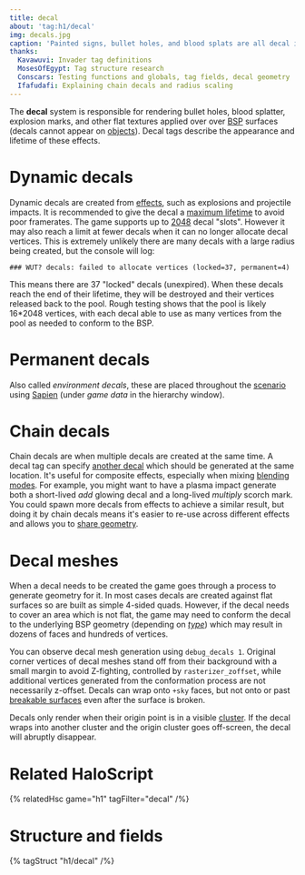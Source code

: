 ```yaml
---
title: decal
about: 'tag:h1/decal'
img: decals.jpg
caption: 'Painted signs, bullet holes, and blood splats are all decal instances.'
thanks:
  Kavawuvi: Invader tag definitions
  MosesOfEgypt: Tag structure research
  Conscars: Testing functions and globals, tag fields, decal geometry
  Ifafudafi: Explaining chain decals and radius scaling
---
```

The **decal** system is responsible for rendering bullet holes, blood splatter, explosion marks, and other flat textures applied over over [BSP](~scenario_structure_bsp) surfaces (decals cannot appear on [objects](~object)). Decal tags describe the appearance and lifetime of these effects.

# Dynamic decals
Dynamic decals are created from [effects](~effect), such as explosions and projectile impacts. It is recommended to give the decal a [maximum lifetime](#tag-field-lifetime) to avoid poor framerates. The game supports up to [2048](~game-state) decal "slots". However it may also reach a limit at fewer decals when it can no longer allocate decal vertices. This is extremely unlikely there are many decals with a large radius being created, but the console will log:

```
### WUT? decals: failed to allocate vertices (locked=37, permanent=4)
```

This means there are 37 "locked" decals (unexpired). When these decals reach the end of their lifetime, they will be destroyed and their vertices released back to the pool. Rough testing shows that the pool is likely 16*2048 vertices, with each decal able to use as many vertices from the pool as needed to conform to the BSP.

# Permanent decals
Also called _environment decals_, these are placed throughout the [scenario](~) using [Sapien](~) (under _game data_ in the hierarchy window).

# Chain decals
Chain decals are when multiple decals are created at the same time. A decal tag can specify [another decal](#tag-field-next-decal-in-chain) which should be generated at the same location. It's useful for composite effects, especially when mixing [blending modes](#tag-field-framebuffer-blend-function). For example, you might want to have a plasma impact generate both a short-lived _add_ glowing decal and a long-lived _multiply_ scorch mark. You could spawn more decals from effects to achieve a similar result, but doing it by chain decals means it's easier to re-use across different effects and allows you to [share geometry](#tag-field-flags-geometry-inherited-by-next-decal-in-chain).

# Decal meshes
When a decal needs to be created the game goes through a process to generate geometry for it. In most cases decals are created against flat surfaces so are built as simple 4-sided quads. However, if the decal needs to cover an area which is not flat, the game may need to conform the decal to the underlying BSP geometry (depending on [_type_](#tag-field-type)) which may result in dozens of faces and hundreds of vertices.

You can observe decal mesh generation using `debug_decals 1`. Original corner vertices of decal meshes stand off from their background with a small margin to avoid Z-fighting, controlled by `rasterizer_zoffset`, while additional vertices generated from the conformation process are not necessarily z-offset. Decals can wrap onto `+sky` faces, but not onto or past [breakable surfaces](~scenario_structure_bsp#tag-field-breakable-surfaces) even after the surface is broken.

Decals only render when their origin point is in a visible [cluster](~scenario_structure_bsp#clusters-and-cluster-data). If the decal wraps into another cluster and the origin cluster goes off-screen, the decal will abruptly disappear.

# Related HaloScript
{% relatedHsc game="h1" tagFilter="decal" /%}

# Structure and fields

{% tagStruct "h1/decal" /%}
